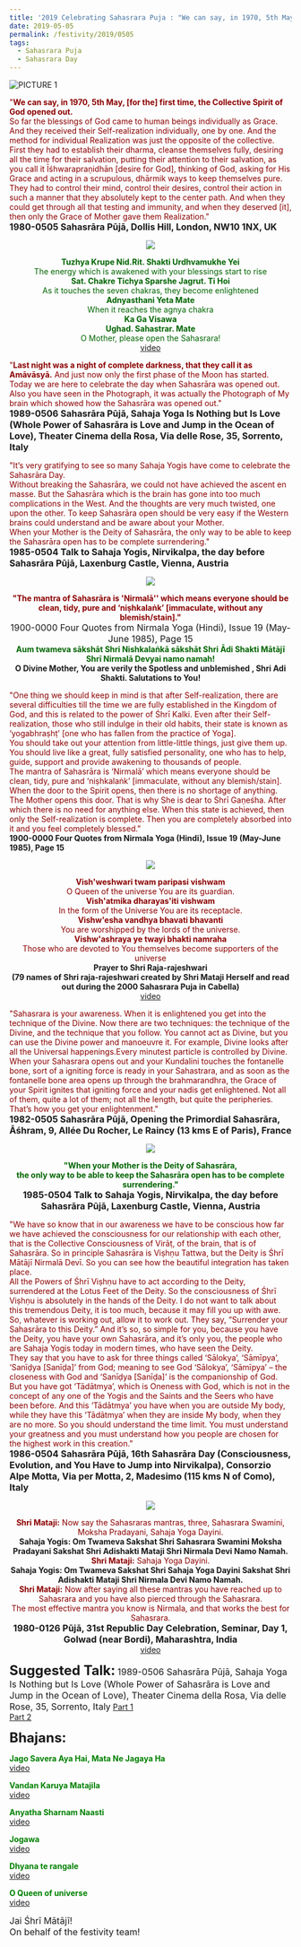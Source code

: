 ```yaml
---
title: '2019 Celebrating Sahasrara Puja : "We can say, in 1970, 5th May, [for the] first time, the Collective Spirit of God opened out"'
date: 2019-05-05
permalink: /festivity/2019/0505
tags:
  - Sahasrara Puja
  - Sahasrara Day
---
```


![PICTURE 1](/images/image1.png)

<p>
<font color="DarkRed">"<b>We can say, in 1970, 5th May, [for the] first time, the Collective Spirit of God opened out.</b><br>
So far the blessings of God came to human beings individually as Grace. And they received their Self-realization individually, one by one. And the method for individual Realization was just the opposite of the collective. First they had to establish their dharma, cleanse themselves fully, desiring all the time for their salvation, putting their attention to their salvation, as you call it Īśhwarapraṇidhān [desire for God], thinking of God, asking for His Grace and acting in a scrupulous, dhārmik ways to keep themselves pure. They had to control their mind, control their desires, control their action in such a manner that they absolutely kept to the center path. And when they could get through all that testing and immunity, and when they deserved [it], then only the Grace of Mother gave them Realization."</font><br>
<font size="+0"><b>1980-0505 Sahasrāra Pūjā, Dollis Hill, London, NW10 1NX, UK</b></font>
</p>

<div style="text-align: center"><img src="/images/image148.png" /></div>

<p style="color:DarkGreen; text-align:center;">
<b>Tuzhya Krupe Nid.Rit. Shakti Urdhvamukhe Yei</b><br>
The energy which is awakened with your blessings start to rise<br>
<b>Sat. Chakre Tichya Sparshe Jagrut. Ti Hoi</b><br>
As it touches the seven chakras, they become enlightened<br>
<b>Adnyasthani Yeta Mate</b><br>
When it reaches the agnya chakra<br>
<b>Ka Ga Visawa<br>
Ughad. Sahastrar. Mate</b><br>
O Mother, please open the Sahasrara!<br>
<a href="https://seven-teams.github.io/Videos_Links.html">video</a>
</p>

<p>
<font color="DarkRed">"<b>Last night was a night of complete darkness, that they call it as Amāvāsyā.</b> And just now only the first phase of the Moon has started.<br>
Today we are here to celebrate the day when Sahasrāra was opened out. Also you have seen in the Photograph, it was actually the Photograph of My brain which showed how the Sahasrāra was opened out."</font><br>
<font size="+0"><b>1989-0506 Sahasrāra Pūjā, Sahaja Yoga Is Nothing but Is Love (Whole Power of Sahasrāra is Love and Jump in the Ocean of Love), Theater Cinema della Rosa, Via delle Rose, 35, Sorrento, Italy</b></font>
</p>

<p>
<font color="DarkRed">"It’s very gratifying to see so many Sahaja Yogis have come to celebrate the Sahasrāra Day.<br>
Without breaking the Sahasrāra, we could not have achieved the ascent en masse. But the Sahasrāra which is the brain has gone into too much complications in the West. And the thoughts are very much twisted, one upon the other. To keep Sahasrāra open should be very easy if the Western brains could understand and be aware about your Mother.<br>
When your Mother is the Deity of Sahasrāra, the only way to be able to keep the Sahasrāra open has to be complete surrendering."</font><br>
<font size="+0"><b>1985-0504 Talk to Sahaja Yogis, Nirvikalpa, the day before Sahasrāra Pūjā, Laxenburg Castle, Vienna, Austria</b></font>
</p>

<div style="text-align: center"><img src="/images/image149.png" /></div>

<p style="text-align: center;">
<font color="DarkRed"><b>"The mantra of Sahasrāra is 'Nirmalā'' which means everyone should be clean, tidy, pure and ‘niṣhkalaṅk’ [immaculate, without any blemish/stain]."</b></font><br>
<font size="+0">1900-0000 Four Quotes from Nirmala Yoga (Hindi), Issue 19 (May-June 1985), Page 15</font><br>
<font color="DarkGreen"><b>Aum twameva sākshāt  Shri Nishkalaṅkā sākshāt Shri Ādi Shakti Mātājī Shrī Nirmalā Devyai namo namah!</b></font><br>
<b>O Divine Mother, You are verily the Spotless and unblemished , Shri Adi Shakti. Salutations to You!</b><br>
</p>

<p>
<font color="DarkRed">"One thing we should keep in mind is that after Self-realization, there are several difficulties till the time we are fully established in the Kingdom of God, and this is related to the power of Śhrī Kalki. Even after their Self-realization, those who still indulge in their old habits, their state is known as ‘yogabhraṣhṭ’ [one who has fallen from the practice of Yoga].<br>
You should take out your attention from little-little things, just give them up. You should live like a great, fully satisfied personality, one who has to help, guide, support and provide awakening to thousands of people.<br>
The mantra of Sahasrāra is ‘Nirmalā’ which means everyone should be clean, tidy, pure and ‘niṣhkalaṅk’ [immaculate, without any blemish/stain].<br>
When the door to the Spirit opens, then there is no shortage of anything. The Mother opens this door. That is why She is dear to Śhrī Gaṇeśha. After which there is no need for anything else. When this state is achieved, then only the Self-realization is complete. Then you are completely absorbed into it and you feel completely blessed."</font><br>
<b>1900-0000 Four Quotes from Nirmala Yoga (Hindi), Issue 19 (May-June 1985), Page 15</b>
</p>

<div style="text-align: center"><img src="/images/image150.png" /></div>

<p style="text-align:center;">
<font color="DarkRed"><b>Vish'weshwari twam paripasi vishwam</b><br>
O Queen of the universe You are its guardian.<br>
<b>Vish'atmika dharayas'iti vishwam</b><br>
In the form of the Universe You are its receptacle.<br>
<b>Vishw'esha vandhya bhavati bhavanti</b><br>
You are worshipped by the lords of the universe.<br>
<b>Vishw'ashraya ye twayi bhakti namraha</b><br>
Those who are devoted to You themselves become supporters of the universe</font><br>
<b>Prayer to Shri Raja-rajeshwari<br>
(79 names of Shri raja-rajeshwari created by Shri Mataji Herself and read out during the 2000 Sahasrara Puja in Cabella)</b><br>
<a href="https://www.youtube.com/watch?v=7jLDenmw7So"> video</a>
</p>

<p>
<font color="DarkRed">"Sahasrara is your awareness. When it is enlightened you get into the technique of the Divine. Now there are two techniques: the technique of the Divine, and the technique that you follow. You cannot act as Divine, but you can use the Divine power and manoeuvre it. For example, Divine looks after all the Universal happenings.Every minutest particle is controlled by Divine. When your Sahasrara opens out and your Kundalini touches the fontanelle bone, sort of a igniting force is ready in your Sahastrara, and as soon as the fontanelle bone area opens up through the brahmarandhra, the Grace of your Spirit ignites that igniting force and your nadis get enlightened. Not all of them, quite a lot of them; not all the length, but quite the peripheries. That’s how you get your enlightenment."</font><br>
<font size="+0"><b>1982-0505 Sahasrāra Pūjā, Opening the Primordial Sahasrāra, Āśhram, 9, Allée Du Rocher, Le Raincy (13 kms E of Paris), France</b></font>
</p>

<div style="text-align: center"><img src="/images/image151.png" /></div>

<p style="text-align:center;">
<font color="DarkGreen"><b>"When your Mother is the Deity of Sahasrāra,<br>
the only way to be able to keep the Sahasrāra open has to be complete surrendering."</b></font><br>
<font size="+0"><b>1985-0504 Talk to Sahaja Yogis, Nirvikalpa, the day before Sahasrāra Pūjā, Laxenburg Castle, Vienna, Austria</b></font>
</p>

<p>
<font color="DarkRed">"We have so know that in our awareness we have to be conscious how far we have achieved the consciousness for our relationship with each other, that is the Collective Consciousness of Virāṭ, of the brain, that is of Sahasrāra. So in principle Sahasrāra is Viṣhṇu Tattwa, but the Deity is Śhrī Mātājī Nirmalā Devī. So you can see how the beautiful integration has taken place.<br>
All the Powers of Śhrī Viṣhṇu have to act according to the Deity, surrendered at the Lotus Feet of the Deity. So the consciousness of Śhrī Viṣhṇu is absolutely in the hands of the Deity. I do not want to talk about this tremendous Deity, it is too much, because it may fill you up with awe. So, whatever is working out, allow it to work out. They say, “Surrender your Sahasrāra to this Deity.” And it’s so, so simple for you, because you have the Deity, you have your own Sahasrāra, and it’s only you, the people who are Sahaja Yogis today in modern times, who have seen the Deity.<br>
They say that you have to ask for three things called ‘Sālokya’, ‘Sāmīpya’, ‘Sanīḍya [Sanīḍa]’ from God; meaning to see God ‘Sālokya’, ‘Sāmīpya’ – the closeness with God and ‘Sanīḍya [Sanīḍa]’ is the companionship of God. But you have got ‘Tādātmya’, which is Oneness with God, which is not in the concept of any one of the Yogis and the Saints and the Seers who have been before. And this ‘Tādātmya’ you have when you are outside My body, while they have this ‘Tādātmya’ when they are inside My body, when they are no more. So you should understand the time limit. You must understand your greatness and you must understand how you people are chosen for the highest work in this creation."</font><br>
<font size="+0"><b>1986-0504 Sahasrāra Pūjā, 16th Sahasrāra Day (Consciousness, Evolution, and You Have to Jump into Nirvikalpa), Consorzio Alpe Motta, Via per Motta, 2, Madesimo (115 kms N of Como), Italy</b></font>
</p>

<div style="text-align: center"><img src="/images/image152.png" /></div>

<p style="text-align:center;">
<font color="DarkRed"><b>Shri Mataji:</b> Now say the Sahasraras mantras, three, Sahasrara Swamini, Moksha Pradayani, Sahaja Yoga Dayini.</font><br>
<b>Sahaja Yogis: Om Twameva Sakshat Shri Sahasrara Swamini Moksha Pradayani Sakshat Shri Adishakti Mataji Shri Nirmala Devi Namo Namah.</b><br>
<font color="DarkRed"><b>Shri Mataji:</b> Sahaja Yoga Dayini.</font><br> 
<b>Sahaja Yogis: Om Twameva Sakshat Shri Sahaja Yoga Dayini Sakshat Shri Adishakti Mataji Shri Nirmala Devi Namo Namah.</b><br>
<font color="DarkRed"><b>Shri Mataji:</b> Now after saying all these mantras you have reached up to Sahasrara and you have also pierced through the Sahasrara.<br>
The most effective mantra you know is Nirmala, and that works the best for Sahasrara.</font><br>
<font size="+0"><b>1980-0126 Pūjā, 31st Republic Day Celebration, Seminar, Day 1, Golwad (near Bordi), Maharashtra, India</b></font><br>
<a href="https://www.youtube.com/watch?v=mPBwtVUOHKg"> video</a><br>
</p>

<font size="+2"><b>Suggested Talk:</b></font> 
<font size="+0">1989-0506 Sahasrāra Pūjā, Sahaja Yoga Is Nothing but Is Love (Whole Power of Sahasrāra is Love and Jump in the Ocean of Love), Theater Cinema della Rosa, Via delle Rose, 35, Sorrento, Italy</font>
<a href="https://seven-teams.github.io/Videos_Links.html"> Part 1</a><br> <a href="https://seven-teams.github.io/Videos_Links.html"> Part 2</a><br>

<font size="+2"><b>Bhajans:</b></font>

<p>
<font color="green"><b>Jago Savera Aya Hai, Mata Ne Jagaya Ha</b></font><br>
<a href="https://www.youtube.com/watch?v=lUNkxcIAEs4"> video</a><br>
</p>

<p>
<font color="green"><b>Vandan Karuya Matajila</b></font><br>
<a href="https://seven-teams.github.io/Videos_Links.html">video</a>
</p>

<p>
<font color="green"><b>Anyatha Sharnam Naasti</b></font><br>
<a href="https://www.youtube.com/watch?v=NX0Gy8VNh3E">video</a>
</p>
 
<p>
<font color="green"><b>Jogawa</b></font><br>
<a href="https://seven-teams.github.io/Videos_Links.html">video</a>
</p>

<p>
<font color="green"><b>Dhyana te rangale</b></font><br>
<a href="https://www.youtube.com/watch?v=U0w8QSa7zNY4">video</a>
</p>

<p>
<font color="green"><b>O Queen of universe</b></font><br>
<a href="https://www.youtube.com/watch?v=1Y2Z3tNAs0I&spfreload=5">video</a>
</p>

<p>
<font size="+0">Jai Śhrī Mātājī!<br>
On behalf of the festivity team!</font>
</p>